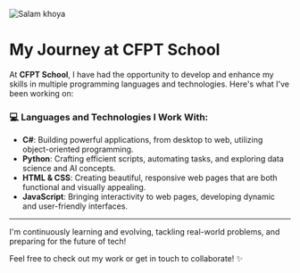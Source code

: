 ![Salam khoya](https://capsule-render.vercel.app/api?text=Salam%20khoya&animation=fadeIn&type=venom&color=gradient&height=200)

# My Journey at CFPT School

At **CFPT School**, I have had the opportunity to develop and enhance my skills in multiple programming languages and technologies. Here's what I've been working on:

### 💻 Languages and Technologies I Work With:

- **C#**: Building powerful applications, from desktop to web, utilizing object-oriented programming.
- **Python**: Crafting efficient scripts, automating tasks, and exploring data science and AI concepts.
- **HTML & CSS**: Creating beautiful, responsive web pages that are both functional and visually appealing.
- **JavaScript**: Bringing interactivity to web pages, developing dynamic and user-friendly interfaces.

---

I'm continuously learning and evolving, tackling real-world problems, and preparing for the future of tech!

Feel free to check out my work or get in touch to collaborate! ✨
